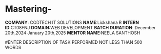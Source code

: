 # Mastering-

**COMPANY**: CODTECH IT SOLUTIONS 
**NAME**:Lickshana R 
**INTERN ID**:CT08FNJ
**DOMAIN**:WEB DEVELOPMENT 
**BATCH DURATION**: December 20th,2024 January 20th,2025
**MENTOR NAME**:NEELA SANTHOSH 

#ENTER DESCRIPTION OF TASK PERFORMED NOT LESS THAN 500 WORDS
